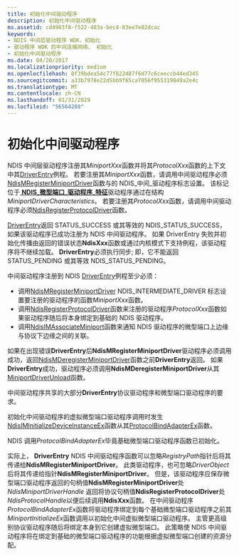 ```yaml
---
title: 初始化中间驱动程序
description: 初始化中间驱动程序
ms.assetid: cd4903f8-f522-403a-bec4-03ee7e82dcac
keywords:
- NDIS 中间层驱动程序 WDK，初始化
- 驱动程序 WDK 的中间连接网络、 初始化
- 初始化中间驱动程序
ms.date: 04/20/2017
ms.localizationpriority: medium
ms.openlocfilehash: 0f39bdea54c77f822487f6d77c6ceeccb44ed345
ms.sourcegitcommit: a33b7978e22d5bb9f65ca7056f955319049a2e4c
ms.translationtype: MT
ms.contentlocale: zh-CN
ms.lasthandoff: 01/31/2019
ms.locfileid: "56564288"
---
```

# <a name="initializing-an-intermediate-driver"></a>初始化中间驱动程序



NDIS 中间层驱动程序注册其*MiniportXxx*函数并将其*ProtocolXxx*函数的上下文中其[DriverEntry](https://msdn.microsoft.com/library/windows/hardware/ff544113)例程。 若要注册其*MiniportXxx*函数，请调用中间驱动程序必须[NdisMRegisterMiniportDriver](https://msdn.microsoft.com/library/windows/hardware/ff563654)函数与的 NDIS\_中间\_驱动程序标志设置。 该标记位于[ **NDIS\_微型端口\_驱动程序\_特征**](https://msdn.microsoft.com/library/windows/hardware/ff565958)驱动程序通过在结构*MiniportDriverCharacteristics*。 若要注册其*ProtocolXxx*函数，请调用中间驱动程序必须[NdisRegisterProtocolDriver](https://msdn.microsoft.com/library/windows/hardware/ff564520)函数。

[DriverEntry](https://msdn.microsoft.com/library/windows/hardware/ff544113)返回 STATUS_SUCCESS 或其等效的 NDIS_STATUS_SUCCESS，如果该驱动程序已成功注册为 NDIS 中间驱动程序。 如果 DriverEntry 失败并初始化传播由返回的错误状态**NdisXxx**函数或通过内核模式下支持例程，该驱动程序将不继续加载。 **DriverEntry**必须执行同步; 即，它不能返回 STATUS_PENDING 或其等效 NDIS_STATUS_PENDING。

中间驱动程序注册到 NDIS [DriverEntry](https://msdn.microsoft.com/library/windows/hardware/ff544113)例程至少必须：

- 调用[NdisMRegisterMiniportDriver](https://msdn.microsoft.com/library/windows/hardware/ff563654) NDIS_INTERMEDIATE_DRIVER 标志设置要注册的驱动程序的函数*MiniportXxx*函数。
- 调用[NdisRegisterProtocolDriver](https://msdn.microsoft.com/library/windows/hardware/ff564520)函数来注册的驱动程序*ProtocolXxx*函数如果驱动程序随后将本身绑定到基础的 NDIS 驱动程序。
- 调用[NdisIMAssociateMiniport](https://msdn.microsoft.com/library/windows/hardware/ff562717)函数来通知 NDIS 驱动程序的微型端口上边缘与协议下边缘之间的关联。

如果在出现错误**DriverEntry**后**NdisMRegisterMiniportDriver**驱动程序必须调用成功，返回[NdisMDeregisterMiniportDriver](https://msdn.microsoft.com/library/windows/hardware/ff563578)函数之前**DriverEntry**返回。 如果**DriverEntry**成功，驱动程序必须调用**NdisMDeregisterMiniportDriver**从其[MiniportDriverUnload](https://msdn.microsoft.com/library/windows/hardware/ff559378)函数。

中间驱动程序共享的大部分**DriverEntry**协议驱动程序和微型端口驱动程序的要求。

初始化中间驱动程序的虚拟微型端口驱动程序调用时发生[NdisIMInitializeDeviceInstanceEx](https://msdn.microsoft.com/library/windows/hardware/ff562727)函数从其[ProtocolBindAdapterEx](https://msdn.microsoft.com/library/windows/hardware/ff570220)函数。

NDIS 调用*ProtocolBindAdapterEx*毕竟基础微型端口驱动程序函数已初始化。

实际上， **DriverEntry** NDIS 中间驱动程序函数可以忽略*RegistryPath*指针后将其传递给**NdisMRegisterMiniportDriver**。 此类驱动程序，也可忽略*DriverObject*后将其传递给指针**NdisMRegisterMiniportDriver**。 但是，该驱动程序应保存微型端口驱动程序返回的句柄值**NdisMRegisterMiniportDriver**处*NdisMiniportDriverHandle* 返回将协议句柄值**NdisRegisterProtocolDriver**处*NdisProtocolHandle*以便后续调用**NdisXxx**函数。 在中间驱动程序*ProtocolBindAdapterEx*函数将驱动程序绑定到每个基础微型端口驱动程序之前其*MiniportInitializeEx*函数调用以初始化中间虚拟微型端口驱动程序。 主管更高级别协议驱动程序随后将绑定本身到它创建虚拟微型端口。 此策略使 NDIS 中间驱动程序将在绑定到基础的微型端口驱动程序的功能根据虚拟微型端口创建的资源分配。
